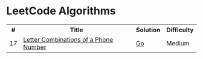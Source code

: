 # LeetCode Algorithms

<table>
	<tr>
		<th>#</th>
		<th>Title</th>
		<th>Solution</th>
		<th>Difficulty</th>
 	</tr>
	<tr>
  		<td>17</td>
   		<td>
           <a href="https://leetcode.com/problems/letter-combinations-of-a-phone-number/">Letter Combinations of a Phone Number</a>
        </td>
		<td>
            <a href="go/17-Letter_Combinations_of_a_Phone_Number_test.go">Go</a>
        </td>
		<td>Medium</td>
 	</tr>
</table>
